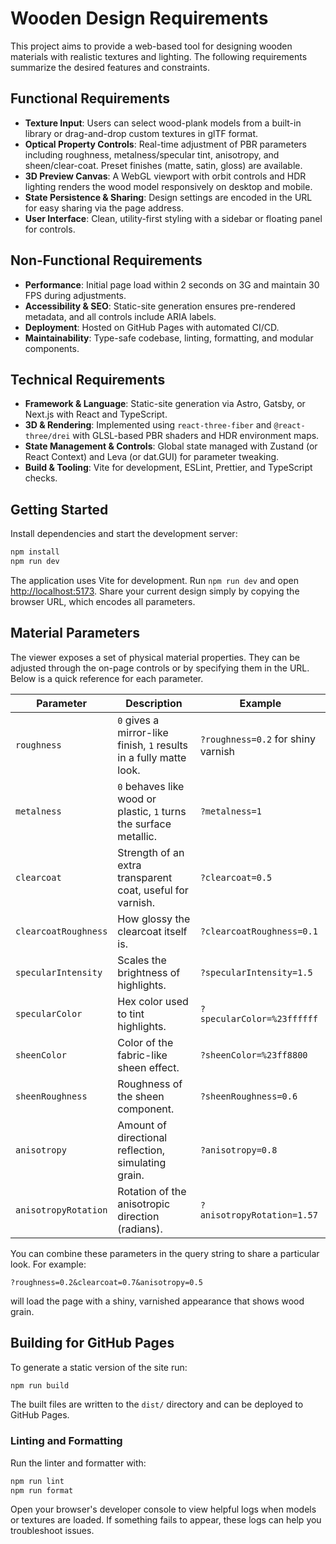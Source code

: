 # Wooden Design Requirements

This project aims to provide a web-based tool for designing wooden materials with realistic textures and lighting. The following requirements summarize the desired features and constraints.

## Functional Requirements

- **Texture Input**: Users can select wood-plank models from a built-in library or drag-and-drop custom textures in glTF format.
- **Optical Property Controls**: Real-time adjustment of PBR parameters including roughness, metalness/specular tint, anisotropy, and sheen/clear-coat. Preset finishes (matte, satin, gloss) are available.
- **3D Preview Canvas**: A WebGL viewport with orbit controls and HDR lighting renders the wood model responsively on desktop and mobile.
- **State Persistence & Sharing**: Design settings are encoded in the URL for easy sharing via the page address.
- **User Interface**: Clean, utility-first styling with a sidebar or floating panel for controls.

## Non-Functional Requirements

- **Performance**: Initial page load within 2 seconds on 3G and maintain 30 FPS during adjustments.
- **Accessibility & SEO**: Static-site generation ensures pre-rendered metadata, and all controls include ARIA labels.
- **Deployment**: Hosted on GitHub Pages with automated CI/CD.
- **Maintainability**: Type-safe codebase, linting, formatting, and modular components.

## Technical Requirements

- **Framework & Language**: Static-site generation via Astro, Gatsby, or Next.js with React and TypeScript.
- **3D & Rendering**: Implemented using `react-three-fiber` and `@react-three/drei` with GLSL-based PBR shaders and HDR environment maps.
- **State Management & Controls**: Global state managed with Zustand (or React Context) and Leva (or dat.GUI) for parameter tweaking.
- **Build & Tooling**: Vite for development, ESLint, Prettier, and TypeScript checks.

## Getting Started

Install dependencies and start the development server:

```bash
npm install
npm run dev
```

The application uses Vite for development. Run `npm run dev` and open <http://localhost:5173>. Share your current design simply by copying the browser URL, which encodes all parameters.

## Material Parameters

The viewer exposes a set of physical material properties. They can be adjusted
through the on-page controls or by specifying them in the URL. Below is a quick
reference for each parameter.

| Parameter            | Description                                                        | Example                            |
| -------------------- | ------------------------------------------------------------------ | ---------------------------------- |
| `roughness`          | `0` gives a mirror-like finish, `1` results in a fully matte look. | `?roughness=0.2` for shiny varnish |
| `metalness`          | `0` behaves like wood or plastic, `1` turns the surface metallic.  | `?metalness=1`                     |
| `clearcoat`          | Strength of an extra transparent coat, useful for varnish.         | `?clearcoat=0.5`                   |
| `clearcoatRoughness` | How glossy the clearcoat itself is.                                | `?clearcoatRoughness=0.1`          |
| `specularIntensity`  | Scales the brightness of highlights.                               | `?specularIntensity=1.5`           |
| `specularColor`      | Hex color used to tint highlights.                                 | `?specularColor=%23ffffff`         |
| `sheenColor`         | Color of the fabric-like sheen effect.                             | `?sheenColor=%23ff8800`            |
| `sheenRoughness`     | Roughness of the sheen component.                                  | `?sheenRoughness=0.6`              |
| `anisotropy`         | Amount of directional reflection, simulating grain.                | `?anisotropy=0.8`                  |
| `anisotropyRotation` | Rotation of the anisotropic direction (radians).                   | `?anisotropyRotation=1.57`         |

You can combine these parameters in the query string to share a particular
look. For example:

```
?roughness=0.2&clearcoat=0.7&anisotropy=0.5
```

will load the page with a shiny, varnished appearance that shows wood grain.

## Building for GitHub Pages

To generate a static version of the site run:

```bash
npm run build
```

The built files are written to the `dist/` directory and can be deployed to GitHub Pages.

### Linting and Formatting

Run the linter and formatter with:

```bash
npm run lint
npm run format
```

Open your browser's developer console to view helpful logs when models or textures are loaded. If something fails to appear, these logs can help you troubleshoot issues.
